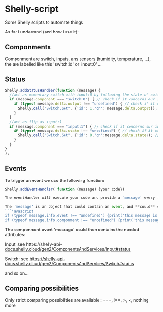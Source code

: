 # Shelly-script
Some Shelly scripts to automate things

As far i undestand (and how i use it):

## Componments

Componment are switch, inputs, ans sensors (humidity, temperature, ...), the are labelled like this 'switch:id' or 'input:0' ...

## Status

```javascript
Shelly.addStatusHandler(function (message) { 
  //act as momentary switch with input:0 by following the state of switch:0
  if (message.component === "switch:0") { // check if it concerns our switch
    if (typeof message.delta.output !== "undefined") { // check if it concerns state event
      Shelly.call("Switch.Set", {'id': 1,'on': message.delta.output}); // follow the state
    }
  }
  //act as flip as input:1
  if (message.component === "input:1") { // check if it concerns our input
    if (typeof message.delta.state !== "undefined") { // check if it concerns state event
      Shelly.call("Switch.Set", {'id': 0,'on':message.delta.state}); // follow the state id:1 will be set later
    }
  }
}
);
```


## Events

To trigger an event we use the following function:
```javascript
Shelly.addEventHandler( function (message) {your code})

The eventHandler will execute your code and provide a 'message' every time an event occurs. Note that, the shelly device will create one event message per event.

The 'message' is an object that could contain an event, and **could** contains an event related to a componment. **It must be filtered**.
```javascript
if (typeof message.info.event !== "undefined") {print('this message is an event')};
if (typeof message.info.componment !== "undefined") {print('this message concerns a componment')};
```
The componment event 'message' could then contains the needed attributes:

Input: see https://shelly-api-docs.shelly.cloud/gen2/ComponentsAndServices/Input#status

Switch: see https://shelly-api-docs.shelly.cloud/gen2/ComponentsAndServices/Switch#status

and so on...

## Comparing possibilities

Only strict comparing possibilities are available : ===, !==, >, <, nothing more

